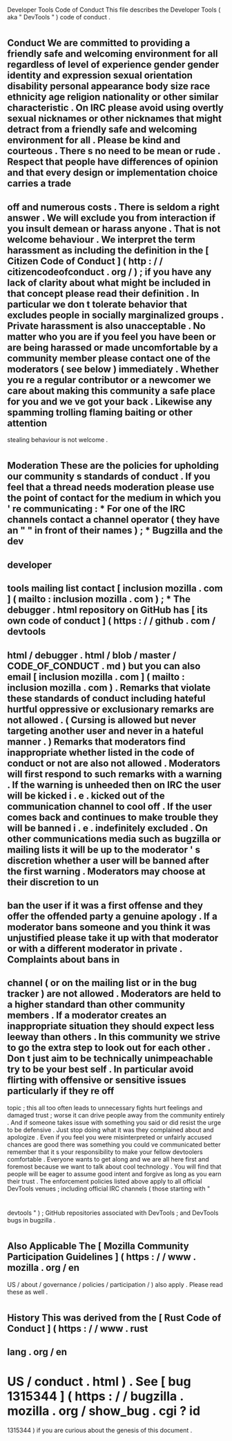#
Developer
Tools
Code
of
Conduct
This
file
describes
the
Developer
Tools
(
aka
"
DevTools
"
)
code
of
conduct
.
#
Conduct
We
are
committed
to
providing
a
friendly
safe
and
welcoming
environment
for
all
regardless
of
level
of
experience
gender
gender
identity
and
expression
sexual
orientation
disability
personal
appearance
body
size
race
ethnicity
age
religion
nationality
or
other
similar
characteristic
.
On
IRC
please
avoid
using
overtly
sexual
nicknames
or
other
nicknames
that
might
detract
from
a
friendly
safe
and
welcoming
environment
for
all
.
Please
be
kind
and
courteous
.
There
s
no
need
to
be
mean
or
rude
.
Respect
that
people
have
differences
of
opinion
and
that
every
design
or
implementation
choice
carries
a
trade
-
off
and
numerous
costs
.
There
is
seldom
a
right
answer
.
We
will
exclude
you
from
interaction
if
you
insult
demean
or
harass
anyone
.
That
is
not
welcome
behaviour
.
We
interpret
the
term
harassment
as
including
the
definition
in
the
[
Citizen
Code
of
Conduct
]
(
http
:
/
/
citizencodeofconduct
.
org
/
)
;
if
you
have
any
lack
of
clarity
about
what
might
be
included
in
that
concept
please
read
their
definition
.
In
particular
we
don
t
tolerate
behavior
that
excludes
people
in
socially
marginalized
groups
.
Private
harassment
is
also
unacceptable
.
No
matter
who
you
are
if
you
feel
you
have
been
or
are
being
harassed
or
made
uncomfortable
by
a
community
member
please
contact
one
of
the
moderators
(
see
below
)
immediately
.
Whether
you
re
a
regular
contributor
or
a
newcomer
we
care
about
making
this
community
a
safe
place
for
you
and
we
ve
got
your
back
.
Likewise
any
spamming
trolling
flaming
baiting
or
other
attention
-
stealing
behaviour
is
not
welcome
.
#
Moderation
These
are
the
policies
for
upholding
our
community
s
standards
of
conduct
.
If
you
feel
that
a
thread
needs
moderation
please
use
the
point
of
contact
for
the
medium
in
which
you
'
re
communicating
:
*
For
one
of
the
IRC
channels
contact
a
channel
operator
(
they
have
an
"
"
in
front
of
their
names
)
;
*
Bugzilla
and
the
dev
-
developer
-
tools
mailing
list
contact
[
inclusion
mozilla
.
com
]
(
mailto
:
inclusion
mozilla
.
com
)
;
*
The
debugger
.
html
repository
on
GitHub
has
[
its
own
code
of
conduct
]
(
https
:
/
/
github
.
com
/
devtools
-
html
/
debugger
.
html
/
blob
/
master
/
CODE_OF_CONDUCT
.
md
)
but
you
can
also
email
[
inclusion
mozilla
.
com
]
(
mailto
:
inclusion
mozilla
.
com
)
.
Remarks
that
violate
these
standards
of
conduct
including
hateful
hurtful
oppressive
or
exclusionary
remarks
are
not
allowed
.
(
Cursing
is
allowed
but
never
targeting
another
user
and
never
in
a
hateful
manner
.
)
Remarks
that
moderators
find
inappropriate
whether
listed
in
the
code
of
conduct
or
not
are
also
not
allowed
.
Moderators
will
first
respond
to
such
remarks
with
a
warning
.
If
the
warning
is
unheeded
then
on
IRC
the
user
will
be
kicked
i
.
e
.
kicked
out
of
the
communication
channel
to
cool
off
.
If
the
user
comes
back
and
continues
to
make
trouble
they
will
be
banned
i
.
e
.
indefinitely
excluded
.
On
other
communications
media
such
as
bugzilla
or
mailing
lists
it
will
be
up
to
the
moderator
'
s
discretion
whether
a
user
will
be
banned
after
the
first
warning
.
Moderators
may
choose
at
their
discretion
to
un
-
ban
the
user
if
it
was
a
first
offense
and
they
offer
the
offended
party
a
genuine
apology
.
If
a
moderator
bans
someone
and
you
think
it
was
unjustified
please
take
it
up
with
that
moderator
or
with
a
different
moderator
in
private
.
Complaints
about
bans
in
-
channel
(
or
on
the
mailing
list
or
in
the
bug
tracker
)
are
not
allowed
.
Moderators
are
held
to
a
higher
standard
than
other
community
members
.
If
a
moderator
creates
an
inappropriate
situation
they
should
expect
less
leeway
than
others
.
In
this
community
we
strive
to
go
the
extra
step
to
look
out
for
each
other
.
Don
t
just
aim
to
be
technically
unimpeachable
try
to
be
your
best
self
.
In
particular
avoid
flirting
with
offensive
or
sensitive
issues
particularly
if
they
re
off
-
topic
;
this
all
too
often
leads
to
unnecessary
fights
hurt
feelings
and
damaged
trust
;
worse
it
can
drive
people
away
from
the
community
entirely
.
And
if
someone
takes
issue
with
something
you
said
or
did
resist
the
urge
to
be
defensive
.
Just
stop
doing
what
it
was
they
complained
about
and
apologize
.
Even
if
you
feel
you
were
misinterpreted
or
unfairly
accused
chances
are
good
there
was
something
you
could
ve
communicated
better
remember
that
it
s
your
responsibility
to
make
your
fellow
devtoolers
comfortable
.
Everyone
wants
to
get
along
and
we
are
all
here
first
and
foremost
because
we
want
to
talk
about
cool
technology
.
You
will
find
that
people
will
be
eager
to
assume
good
intent
and
forgive
as
long
as
you
earn
their
trust
.
The
enforcement
policies
listed
above
apply
to
all
official
DevTools
venues
;
including
official
IRC
channels
(
those
starting
with
"
#
devtools
"
)
;
GitHub
repositories
associated
with
DevTools
;
and
DevTools
bugs
in
bugzilla
.
#
Also
Applicable
The
[
Mozilla
Community
Participation
Guidelines
]
(
https
:
/
/
www
.
mozilla
.
org
/
en
-
US
/
about
/
governance
/
policies
/
participation
/
)
also
apply
.
Please
read
these
as
well
.
#
History
This
was
derived
from
the
[
Rust
Code
of
Conduct
]
(
https
:
/
/
www
.
rust
-
lang
.
org
/
en
-
US
/
conduct
.
html
)
.
See
[
bug
1315344
]
(
https
:
/
/
bugzilla
.
mozilla
.
org
/
show_bug
.
cgi
?
id
=
1315344
)
if
you
are
curious
about
the
genesis
of
this
document
.

